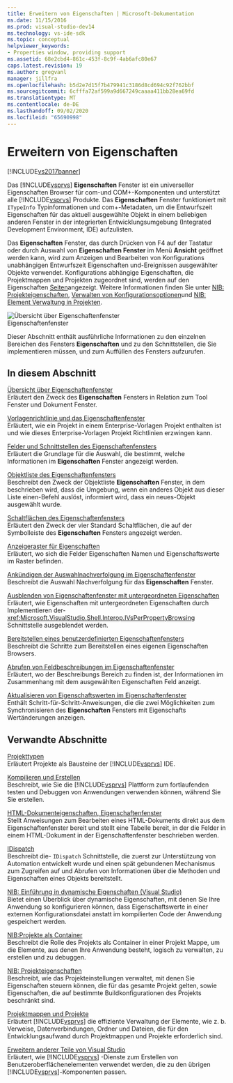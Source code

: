 ```yaml
---
title: Erweitern von Eigenschaften | Microsoft-Dokumentation
ms.date: 11/15/2016
ms.prod: visual-studio-dev14
ms.technology: vs-ide-sdk
ms.topic: conceptual
helpviewer_keywords:
- Properties window, providing support
ms.assetid: 68e2cbd4-861c-453f-8c9f-4ab6afc80e67
caps.latest.revision: 19
ms.author: gregvanl
manager: jillfra
ms.openlocfilehash: b5d2e7d15f7b479941c3186d8cd694c92f762bbf
ms.sourcegitcommit: 6cfffa72af599a9d667249caaaa411bb28ea69fd
ms.translationtype: MT
ms.contentlocale: de-DE
ms.lasthandoff: 09/02/2020
ms.locfileid: "65690998"
---
```

# <a name="extending-properties"></a>Erweitern von Eigenschaften
[!INCLUDE[vs2017banner](../../includes/vs2017banner.md)]

Das [!INCLUDE[vsprvs](../../includes/vsprvs-md.md)] **Eigenschaften** Fenster ist ein universeller Eigenschaften Browser für com-und COM+-Komponenten und unterstützt alle [!INCLUDE[vsprvs](../../includes/vsprvs-md.md)] Produkte. Das **Eigenschaften** Fenster funktioniert mit `ITypeInfo` Typinformationen und com+-Metadaten, um die Entwurfszeit Eigenschaften für das aktuell ausgewählte Objekt in einem beliebigen anderen Fenster in der integrierten Entwicklungsumgebung (Integrated Development Environment, IDE) aufzulisten.  
  
 Das **Eigenschaften** Fenster, das durch Drücken von F4 auf der Tastatur oder durch Auswahl von **Eigenschaften Fenster** im Menü **Ansicht** geöffnet werden kann, wird zum Anzeigen und Bearbeiten von Konfigurations unabhängigen Entwurfszeit Eigenschaften und-Ereignissen ausgewählter Objekte verwendet. Konfigurations abhängige Eigenschaften, die Projektmappen und Projekten zugeordnet sind, werden auf den Eigenschaften [Seiten](../../extensibility/internals/property-pages.md)angezeigt. Weitere Informationen finden Sie unter [NIB: Projekteigenschaften](https://msdn.microsoft.com/fb126574-24ad-4c96-9b2b-6e1f3879ba50), [Verwalten von Konfigurationsoptionen](../../extensibility/internals/managing-configuration-options.md)und [NIB: Element Verwaltung in Projekten](https://msdn.microsoft.com/762e606b-7f44-4b66-97a1-e30a703654a0).  
  
 ![Übersicht über Eigenschaftenfenster](../../extensibility/internals/media/vspropertieswindow.png "vspropertieswindow")  
Eigenschaftenfenster  
  
 Dieser Abschnitt enthält ausführliche Informationen zu den einzelnen Bereichen des Fensters **Eigenschaften** und zu den Schnittstellen, die Sie implementieren müssen, und zum Auffüllen des Fensters aufzurufen.  
  
## <a name="in-this-section"></a>In diesem Abschnitt  
 [Übersicht über Eigenschaftenfenster](../../extensibility/internals/properties-window-overview.md)  
 Erläutert den Zweck des **Eigenschaften** Fensters in Relation zum Tool Fenster und Dokument Fenster.  
  
 [Vorlagenrichtlinie und das Eigenschaftenfenster](../../extensibility/internals/template-policy-and-the-properties-window.md)  
 Erläutert, wie ein Projekt in einem Enterprise-Vorlagen Projekt enthalten ist und wie dieses Enterprise-Vorlagen Projekt Richtlinien erzwingen kann.  
  
 [Felder und Schnittstellen des Eigenschaftenfensters](../../extensibility/internals/properties-window-fields-and-interfaces.md)  
 Erläutert die Grundlage für die Auswahl, die bestimmt, welche Informationen im **Eigenschaften** Fenster angezeigt werden.  
  
 [Objektliste des Eigenschaftenfensters](../../extensibility/internals/properties-window-object-list.md)  
 Beschreibt den Zweck der Objektliste **Eigenschaften** Fenster, in dem beschrieben wird, dass die Umgebung, wenn ein anderes Objekt aus dieser Liste einen-Befehl auslöst, informiert wird, dass ein neues-Objekt ausgewählt wurde.  
  
 [Schaltflächen des Eigenschaftenfensters](../../extensibility/internals/properties-window-buttons.md)  
 Erläutert den Zweck der vier Standard Schaltflächen, die auf der Symbolleiste des **Eigenschaften** Fensters angezeigt werden.  
  
 [Anzeigeraster für Eigenschaften](../../extensibility/internals/properties-display-grid.md)  
 Erläutert, wo sich die Felder Eigenschaften Namen und Eigenschaftswerte im Raster befinden.  
  
 [Ankündigen der Auswahlnachverfolgung im Eigenschaftenfenster](../../misc/announcing-property-window-selection-tracking.md)  
 Beschreibt die Auswahl Nachverfolgung für das **Eigenschaften** Fenster.  
  
 [Ausblenden von Eigenschaftenfenster mit untergeordneten Eigenschaften](../../misc/hiding-properties-that-have-child-properties.md)  
 Erläutert, wie Eigenschaften mit untergeordneten Eigenschaften durch Implementieren der- <xref:Microsoft.VisualStudio.Shell.Interop.IVsPerPropertyBrowsing> Schnittstelle ausgeblendet werden.  
  
 [Bereitstellen eines benutzerdefinierten Eigenschaftenfensters](../../misc/providing-a-custom-properties-window.md)  
 Beschreibt die Schritte zum Bereitstellen eines eigenen Eigenschaften Browsers.  
  
 [Abrufen von Feldbeschreibungen im Eigenschaftenfenster](../../misc/getting-field-descriptions-from-the-properties-window.md)  
 Erläutert, wo der Beschreibungs Bereich zu finden ist, der Informationen im Zusammenhang mit dem ausgewählten Eigenschaften Feld anzeigt.  
  
 [Aktualisieren von Eigenschaftswerten im Eigenschaftenfenster](../../misc/updating-property-values-in-the-properties-window.md)  
 Enthält Schritt-für-Schritt-Anweisungen, die die zwei Möglichkeiten zum Synchronisieren des **Eigenschaften** Fensters mit Eigenschafts Wertänderungen anzeigen.  
  
## <a name="related-sections"></a>Verwandte Abschnitte  
 [Projekttypen](../../extensibility/internals/project-types.md)  
 Erläutert Projekte als Bausteine der [!INCLUDE[vsprvs](../../includes/vsprvs-md.md)] IDE.  
  
 [Kompilieren und Erstellen](../../ide/compiling-and-building-in-visual-studio.md)  
 Beschreibt, wie Sie die [!INCLUDE[vsprvs](../../includes/vsprvs-md.md)] Plattform zum fortlaufenden testen und Debuggen von Anwendungen verwenden können, während Sie Sie erstellen.  
  
 [HTML-Dokumenteigenschaften, Eigenschaftenfenster](https://msdn.microsoft.com/library/46e3d164-a1a7-42f9-87b0-344e10a37b62)  
 Stellt Anweisungen zum Bearbeiten eines HTML-Dokuments direkt aus dem Eigenschaftenfenster bereit und stellt eine Tabelle bereit, in der die Felder in einem HTML-Dokument in der Eigenschaftenfenster beschrieben werden.  
  
 [IDispatch](https://msdn.microsoft.com/ebbff4bc-36b2-4861-9efa-ffa45e013eb5)  
 Beschreibt die- `IDispatch` Schnittstelle, die zuerst zur Unterstützung von Automation entwickelt wurde und einen spät gebundenen Mechanismus zum Zugreifen auf und Abrufen von Informationen über die Methoden und Eigenschaften eines Objekts bereitstellt.  
  
 [NIB: Einführung in dynamische Eigenschaften (Visual Studio)](https://msdn.microsoft.com/f5102027-1431-4195-ae40-9b991de46d3a)  
 Bietet einen Überblick über dynamische Eigenschaften, mit denen Sie Ihre Anwendung so konfigurieren können, dass Eigenschaftswerte in einer externen Konfigurationsdatei anstatt im kompilierten Code der Anwendung gespeichert werden.  
  
 [NIB:Projekte als Container](https://msdn.microsoft.com/87d40f63-f487-4767-8963-64beec27ba1b)  
 Beschreibt die Rolle des Projekts als Container in einer Projekt Mappe, um die Elemente, aus denen Ihre Anwendung besteht, logisch zu verwalten, zu erstellen und zu debuggen.  
  
 [NIB: Projekteigenschaften](https://msdn.microsoft.com/fb126574-24ad-4c96-9b2b-6e1f3879ba50)  
 Beschreibt, wie das Projekteinstellungen verwaltet, mit denen Sie Eigenschaften steuern können, die für das gesamte Projekt gelten, sowie Eigenschaften, die auf bestimmte Buildkonfigurationen des Projekts beschränkt sind.  
  
 [Projektmappen und Projekte](../../ide/solutions-and-projects-in-visual-studio.md)  
 Erläutert [!INCLUDE[vsprvs](../../includes/vsprvs-md.md)] die effiziente Verwaltung der Elemente, wie z. b. Verweise, Datenverbindungen, Ordner und Dateien, die für den Entwicklungsaufwand durch Projektmappen und Projekte erforderlich sind.  
  
 [Erweitern anderer Teile von Visual Studio](../../extensibility/extending-other-parts-of-visual-studio.md)  
 Erläutert, wie [!INCLUDE[vsprvs](../../includes/vsprvs-md.md)] -Dienste zum Erstellen von Benutzeroberflächenelementen verwendet werden, die zu den übrigen [!INCLUDE[vsprvs](../../includes/vsprvs-md.md)]-Komponenten passen.
